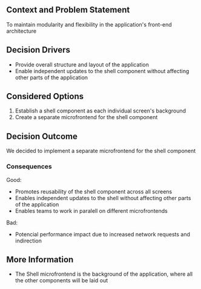 ## Context and Problem Statement
To maintain modularity and flexibility in the application's front-end architecture
## Decision Drivers
* Provide overall structure and layout of the application
* Enable independent updates to the shell component without affecting other parts of the application
## Considered Options
1. Establish a shell component as each individual screen's background
2. Create a separate microfrontend for the shell component
## Decision Outcome
We decided to implement a separate microfrontend for the shell component 
### Consequences
Good:
* Promotes reusability of the shell component across all screens
* Enables independent updates to the shell without affecting other parts of the application
* Enables teams to work in paralell on different microfrontends

Bad:
* Potencial performance impact due to increased network requests and indirection
## More Information
* The Shell microfrontend is the background of the application, where all the other components will be laid out
